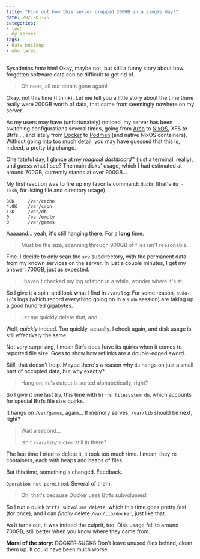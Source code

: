 ```yaml
---
title: "Find out how this server dropped 200GB in a single day!"
date: 2021-01-25
categories:
- tech
- my server
tags:
- data buildup
- who cares
---
```


Sysadmins _hate_ him! Okay, maybe not, but still a funny story about how forgotten software data can be difficult to get rid of.

<!--more-->

> Oh noes, all our data's gone again!

Okay, not this time (I think). Let me tell you a little story about the time there really were 200GB worth of data, that came from seemingly nowhere on my server.

As my users may have (unfortunately) noticed, my server has been switching configurations several times, going from [Arch](https://archlinux.org) to [NixOS](https://nixos.org), XFS to Btrfs..., and lately from [Docker](https://docker.com) to [Podman](https://podman.io) (and native NixOS containers).  
Without going into too much detail, you may have guessed that this is, indeed, a pretty big change.

One fateful day, I glance at my _magical dashboard™_ (just a terminal, really), and guess what I see? The main disks' usage, which I had estimated at around 700GB, currently stands at over 900GB...

My first reaction was to fire up my favorite command: `ducks` (that's `du -cksh`, for listing file and directory usage).

```
80K     /var/cache
4.0K    /var/cron
12K     /var/db
0       /var/empty
0       /var/games
```

Aaaaand... yeah, it's still hanging there. For a **long** time.

> Must be the size, scanning through 900GB of files isn't reasonable.

Fine. I decide to only scan the `srv` subdirectory, with the permanent data from my known services on the server. In just a couple minutes, I get my answer: 700GB, just as expected.

> I haven't checked my log rotation in a while, wonder where it's at...

So I give it a spin, and look what I find in `/var/log`: For some reason, `sudo-io`'s logs (which record everything going on in a `sudo` session) are taking up a good hundred gigabytes.

> Let me quickly delete that, and...

Well, _quickly_ indeed. Too quickly, actually. I check again, and disk usage is  still effectively the same.

Not very surprising, I mean Btrfs does have its quirks when it comes to reported file size. Goes to show how reflinks are a double-edged sword.

Still, that doesn't help. Maybe there's a reason why `du` hangs on just a small part of occupied data, but why exactly?

> Hang on, `du`'s output is sorted alphabetically, right?

So I give it one last try, this time with `btrfs filesystem du`, which accounts for special Btrfs file size quirks.

It hangs on `/var/games`, again... If memory serves, `/var/lib` should be next, right?

> Wait a second...
>
> Isn't `/var/lib/docker` still in there?

The last time I tried to delete it, it took too much time. I mean, they're containers, each with heaps and heaps of files...

But this time, something's changed. Feedback.

`Operation not permitted`. Several of them.

> Oh, that's because Docker uses Btrfs subvolumes!

So I run a quick `btrfs subvolume delete`, which this time goes pretty fast (for once), and I can _finally_ delete `/var/lib/docker`, just like that.

As it turns out, it was indeed the culprit, too. Disk usage fell to around 700GB, still better when you know where they came from.

**Moral of the story:** ~~DOCKER SUCKS~~ Don't leave unused files behind, clean them up. It could have been much worse.
